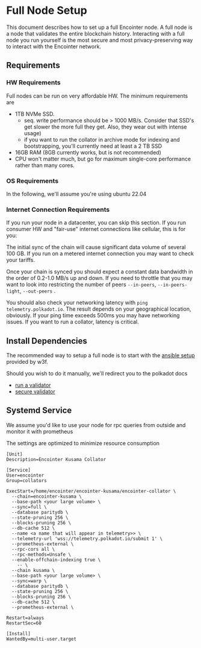 # Full Node Setup

This document describes how to set up a full Encointer node. A full node is a node that validates the entire blockchain history. Interacting with a full node you run yourself is the most secure and most privacy-preserving way to interact with the Encointer network.

## Requirements

### HW Requirements

Full nodes can be run on very affordable HW. The minimum requirements are
* 1TB NVMe SSD. 
   * seq. write performance should be > 1000 MB/s. Consider that SSD's get slower the more full they get. Also, they wear out with intense usage)
   * if you want to run the collator in archive mode for indexing and bootstrapping, you'll currently need at least a 2 TB SSD
* 16GB RAM (8GB currently works, but is not recommended)
* CPU won't matter much, but go for maximum single-core performance rather than many cores.

### OS Requirements

In the following, we'll assume you're using ubuntu 22.04

### Internet Connection Requirements

If you run your node in a datacenter, you can skip this section. If you run consumer HW and "fair-use" internet connections like cellular, this is for you:
  
The initial sync of the chain will cause significant data volume of several 100 GB. If you run on a metered internet connection you may want to check your tariffs.

Once your chain is synced you should expect a constant data bandwidth in the order of 0.2-1.0 MB/s up and down. If you need to throttle that you may want to look into restricting the number of peers `--in-peers`, `--in-peers-light`, `--out-peers` .

You should also check your networking latency with `ping telemetry.polkadot.io`. The result depends on your geographical location, obviously. If your ping time exceeds 500ms you may have networking issues. If you want to run a collator, latency is critical. 

## Install Dependencies

The recommended way to setup a full node is to start with the [ansible setup](https://github.com/w3f/polkadot-validator-setup) provided 
by w3f. 

Should you wish to do it manually, we'll redirect you to the polkadot docs
* [run a validator](https://wiki.polkadot.network/docs/maintain-guides-how-to-validate-polkadot)
* [secure validator](https://wiki.polkadot.network/docs/maintain-guides-secure-validator)

## Systemd Service

We assume you'd like to use your node for rpc queries from outside and monitor it with prometheus

The settings are optimized to minimize resource consumption

```
[Unit]
Description=Encointer Kusama Collator

[Service]
User=encointer
Group=collators

ExecStart=/home/encointer/encointer-kusama/encointer-collator \
  --chain=encointer-kusama \
  --base-path <your large volume> \
  --sync=full \
  --database paritydb \
  --state-pruning 256 \
  --blocks-pruning 256 \
  --db-cache 512 \
  --name <a name that will appear in telemetry>> \
  --telemetry-url 'wss://telemetry.polkadot.io/submit 1' \
  --prometheus-external \
  --rpc-cors all \
  --rpc-methods=Unsafe \
  --enable-offchain-indexing true \
    -- \
  --chain kusama \
  --base-path <your large volume> \
  --sync=warp \
  --database paritydb \
  --state-pruning 256 \
  --blocks-pruning 256 \
  --db-cache 512 \
  --prometheus-external \

Restart=always
RestartSec=60

[Install]
WantedBy=multi-user.target
```
